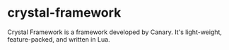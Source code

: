 # crystal-framework
Crystal Framework is a framework developed by Canary. It's light-weight, feature-packed, and written in Lua.
